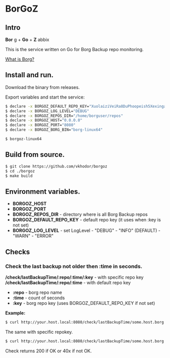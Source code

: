 # BorGoZ


## Intro

__Bor__ g + __Go__ + __Z__ abbix

This is the service written on Go for Borg Backup repo monitoring.

[What is Borg?](https://borgbackup.readthedocs.io/en/stable/)

## Install and run.

Download the binary from releases.

Export variables and start the service:
```bash
$ declare -x BORGOZ_DEFAULT_REPO_KEY="XuolaiziVeiRa8DuPhoopeish5XexingaiveiTaaWaeg8elai1"
$ declare -x BORGOZ_LOG_LEVEL="DEBUG"
$ declare -x BORGOZ_REPOS_DIR="/home/borguser/repos"
$ declare -x BORGOZ_HOST="0.0.0.0"
$ declare -x BORGOZ_PORT="8080"
$ declare -x BORGOZ_BORG_BIN="borg-linux64"

$ borgoz-linux64

```
## Build from source.

```bash
$ git clone https://github.com/vkhodor/borgoz
$ cd ./borgoz
$ make build

```

## Environment variables.

  - __BORGOZ_HOST__
  - __BORGOZ_PORT__
  - __BORGOZ_REPOS_DIR__ - directory where is all Borg Backup repos
  - __BORGOZ_DEFAULT_REPO_KEY__ - default repo key (it uses when :key is not set)
  - __BORGOZ_LOG_LEVEL__ - set LogLevel
            - "DEBUG"
            - "INFO" (DEFAULT)
            - "WARN"
            - "ERROR"

## Checks

### Check the last backup not older then :time in seconds.

__/check/lastBackupTime/:repo/:time/:key__ - with specific repo key
__/check/lastBackupTime/:repo/:time__ - with default repo key

  - __:repo__ - borg repo name
  - __:time__ - count of seconds
  - __:key__  - borg repo key (uses BORGOZ_DEFAULT_REPO_KEY if not set)  

__Example:__

```bash
$ curl http://your.host.local:8080/check/lastBackupTime/some.host.borg.repo-dir/86400    # check last backup not older then 24h (in sec.)
```

The same with specific repokey.

```bash
$ curl http://your.host.local:8080/check/lastBackupTime/some.host.borg.repo-dir/86400/XuolaiziVeiRa8DuPhoopeish5XexingaiveiTaaWaeg8elai1
```

Check returns 200 if OK or 40x if not OK.
